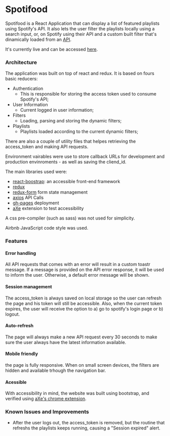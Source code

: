 # Spotifood

Spotifood is a React Application that can display a list of featured playlists using Spotify's API. It also lets the user filter the playlists locally using a search input, or, on Spotify using their API and a custom built filter that's dinamically loaded from an [API](http://www.mocky.io/v2/5a25fade2e0000213aa90776).

It's currently live and can be accessed [here](https://paulomoreno.github.io/ifood-frontend-test/).

### Architecture

The application was built on top of react and redux. It is based on fours basic reducers:

- Authentication 
  - This is responsible for storing the access token used to consume Spotify's API;
- User Information
  - Current logged in user information;
- Filters
  - Loading, parsing and storing the dynamic filters;
- Playlists 
  - Playlists loaded according to the current dynamic filters;
    
There are also a couple of utility files that helpes retrieving the access_token and making API requests.

Environment vairables were use to store callback URLs for development and production envinroments - as well as saving the cliend_id.

The main libraries used were:
 - [react-boostrap](https://react-bootstrap.github.io): an accessible front-end framework
 - [redux](https://redux.js.org)
 - [redux-form](https://redux-form.com/8.2.2/) form state management
 - [axios](https://github.com/axios/axios) API Calls
 - [gh-pages](https://github.com/tschaub/gh-pages) deployment
 - [aXe](https://chrome.google.com/webstore/detail/axe/lhdoppojpmngadmnindnejefpokejbdd) extension to test accessibility


A css pre-compiler (such as sass) was not used for simplicity.

Airbnb JavaScript code style was used.

### Features

#### Error handling
All API requests that comes with an error will result in a custom toastr message. If a message is provided on the API error response, it will be used to inform the user. Otherwise, a default error message will be shown.

#### Session management
The access_token is always saved on local storage so the user can refresh the page and his token will still be accessible. Also, when the current token expires, the user will receive the option to a) go to spotify's login page or b) logout.

#### Auto-refresh
The page will always make a new API request every 30 seconds to make sure the user always have the latest information available.

#### Mobile friendly
the page is fully responsive. When on small screen devices, the filters are hidden and available trhough the navigation bar.

#### Acessible
With accessibility in mind, the website was built using bootstrap, and verified using [aXe's chrome extension](https://chrome.google.com/webstore/detail/axe/lhdoppojpmngadmnindnejefpokejbdd).


### Known Issues and Improvements

- After the user logs out, the access_token is removed, but the routine that refreshs the playlists keeps running, causing a "Session expired" alert.



